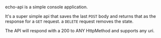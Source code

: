 echo-api is a simple console application.

It's a super simple api that saves the last `POST` body and returns that as the response for a `GET` request.
a `DELETE` request removes the state.

The API will respond with a 200 to ANY HttpMethod and supports any uri.
